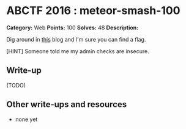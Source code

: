 # ABCTF 2016 : meteor-smash-100

**Category:** Web
**Points:** 100
**Solves:** 48
**Description:**

Dig around in [this](http://107.170.122.6:8082/) blog and I'm sure you can find a flag.

[HINT] Someone told me my admin checks are insecure.


## Write-up

(TODO)

## Other write-ups and resources

* none yet
